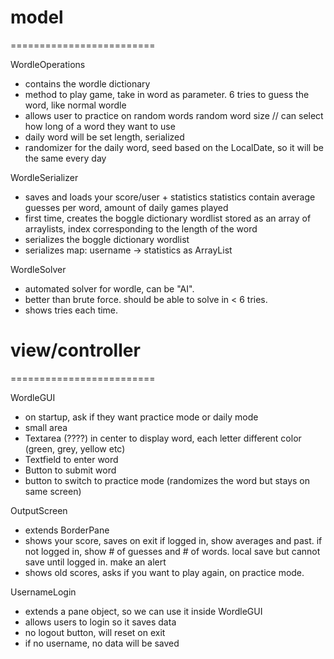 # model
=========================

WordleOperations
 - contains the wordle dictionary
 - method to play game, take in word as parameter. 6 tries to guess the word, like normal wordle
 - allows user to practice on random words
        random word size // can select how long of a word they want to use
 - daily word will be set length, serialized
 - randomizer for the daily word, seed based on the LocalDate, so it will be the same every day

WordleSerializer
 - saves and loads your score/user + statistics
         statistics contain average guesses per word, amount of daily games played
 - first time, creates the boggle dictionary wordlist
        stored as an array of arraylists, index corresponding to the length of the word
 - serializes the boggle dictionary wordlist
 - serializes map: username -> statistics as ArrayList<String>

WordleSolver
 - automated solver for wordle, can be "AI".
 - better than brute force. should be able to solve in < 6 tries.
 - shows tries each time.


# view/controller
=========================

WordleGUI
 - on startup, ask if they want practice mode or daily mode
 - small area
 - Textarea (????) in center to display word, each letter different color (green, grey, yellow etc)
 - Textfield to enter word
 - Button to submit word
 - button to switch to practice mode (randomizes the word but stays on same screen)

OutputScreen
 - extends BorderPane
 - shows your score, saves on exit
        if logged in, show averages and past.
        if not logged in, show # of guesses and # of words. local save but cannot save until logged in. make an alert
 - shows old scores, asks if you want to play again, on practice mode.

 UsernameLogin
  - extends a pane object, so we can use it inside WordleGUI
  - allows users to login so it saves data
  - no logout button, will reset on exit
  - if no username, no data will be saved


